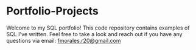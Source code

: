 # Portfolio-Projects

Welcome to my SQL portfolio! This code repository contains examples of SQL I've written. Feel free to take a look and reach out if you have any questions via email:
fmorales.r20@gmail.com
